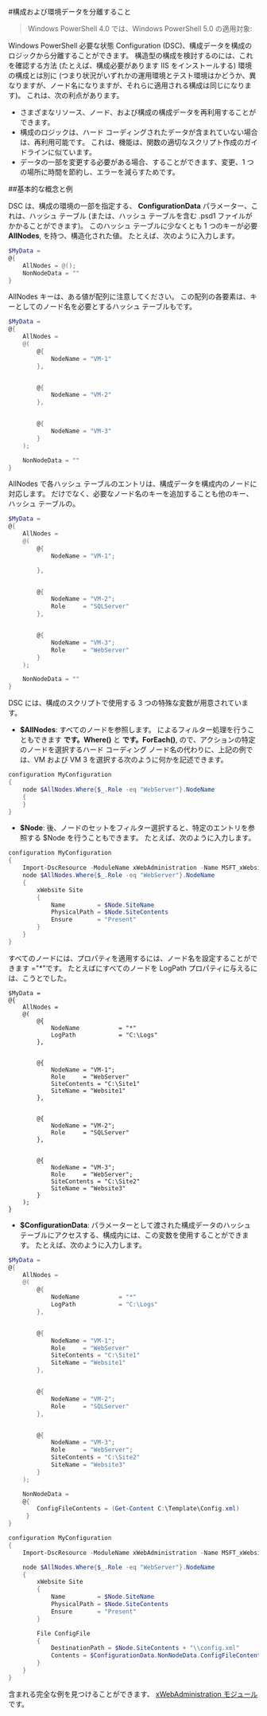 #構成および環境データを分離すること

> Windows PowerShell 4.0 では、Windows PowerShell 5.0 の適用対象:

Windows PowerShell 必要な状態 Configuration (DSC)、構成データを構成のロジックから分離することができます。 構造型の構成を検討するのには、これを確認する方法 (たとえば、構成必要があります IIS をインストールする) 環境の構成とは別に (つまり状況がいずれかの運用環境とテスト環境はかどうか、異なりますが、ノード名になりますが、それらに適用される構成は同じになります)。 これは、次の利点があります。

* さまざまなリソース、ノード、および構成の構成データを再利用することができます。
* 構成のロジックは、ハード コーディングされたデータが含まれていない場合は、再利用可能です。 これは、機能は、関数の適切なスクリプト作成のガイドラインに似ています。
* データの一部を変更する必要がある場合、することができます、変更、1 つの場所に時間を節約し、エラーを減らすためです。

##基本的な概念と例

DSC は、構成の環境の一部を指定する、 **ConfigurationData** パラメーター、これは、ハッシュ テーブル (または、ハッシュ テーブルを含む .psd1 ファイルがかかることができます)。 このハッシュ テーブルに少なくとも 1 つのキーが必要 **AllNodes**, を持つ、構造化された値。 たとえば、次のように入力します。

```powershell
$MyData = 
@{
    AllNodes = @();
    NonNodeData = ""   
}
```

AllNodes キーは、ある値が配列に注意してください。 この配列の各要素は、キーとしてのノード名を必要とするハッシュ テーブルもです。

```powershell
$MyData = 
@{
    AllNodes = 
    @(
        @{
            NodeName = "VM-1"
        },


        @{
            NodeName = "VM-2"
        },


        @{
            NodeName = "VM-3"
        }
    );

    NonNodeData = ""   
}
```

AllNodes で各ハッシュ テーブルのエントリは、構成データを構成内のノードに対応します。 だけでなく、必要なノード名のキーを追加することも他のキー、ハッシュ テーブルの。

```powershell
$MyData = 
@{
    AllNodes = 
    @(
        @{
            NodeName = "VM-1";

        },


        @{
            NodeName = "VM-2";
            Role     = "SQLServer"
        },


        @{
            NodeName = "VM-3";
            Role     = "WebServer"
        }
    );

    NonNodeData = ""   
}
```

DSC には、構成のスクリプトで使用する 3 つの特殊な変数が用意されています。

* **$AllNodes**: すべてのノードを参照します。 によるフィルター処理を行うこともできます **です。Where()** と **です。ForEach()**, ので、アクションの特定のノードを選択するハード コーディング ノード名の代わりに、上記の例では、VM および VM 3 を選択する次のように何かを記述できます。

```powershell
configuration MyConfiguration
{
    node $AllNodes.Where{$_.Role -eq "WebServer"}.NodeName
    {
    }
}
```

* **$Node**: 後、ノードのセットをフィルター選択すると、特定のエントリを参照する $Node を行うこともできます。 たとえば、次のように入力します。

```powershell
configuration MyConfiguration
{
    Import-DscResource -ModuleName xWebAdministration -Name MSFT_xWebsite
    node $AllNodes.Where{$_.Role -eq "WebServer"}.NodeName
    {
        xWebsite Site
        {
            Name         = $Node.SiteName
            PhysicalPath = $Node.SiteContents
            Ensure       = "Present"
        }
    }
}
```

すべてのノードには、プロパティを適用するには、ノード名を設定することができます ="*"です。 たとえばにすべてのノードを LogPath プロパティに与えるには、こうとでした。

```
$MyData = 
@{
    AllNodes = 
    @(
        @{
            NodeName           = "*"
            LogPath            = "C:\Logs"
        },


        @{
            NodeName = "VM-1";
            Role     = "WebServer"
            SiteContents = "C:\Site1"
            SiteName = "Website1"
        },


        @{
            NodeName = "VM-2";
            Role     = "SQLServer"
        },


        @{
            NodeName = "VM-3";
            Role     = "WebServer";
            SiteContents = "C:\Site2"
            SiteName = "Website3"
        }
    );
}
```

* **$ConfigurationData**: パラメーターとして渡された構成データのハッシュ テーブルにアクセスする、構成内には、この変数を使用することができます。 たとえば、次のように入力します。

```powershell
$MyData = 
@{
    AllNodes = 
    @(
        @{
            NodeName           = "*"
            LogPath            = "C:\Logs"
        },


        @{
            NodeName = "VM-1";
            Role     = "WebServer"
            SiteContents = "C:\Site1"
            SiteName = "Website1"
        },


        @{
            NodeName = "VM-2";
            Role     = "SQLServer"
        },


        @{
            NodeName = "VM-3";
            Role     = "WebServer";
            SiteContents = "C:\Site2"
            SiteName = "Website3"
        }
    );

    NonNodeData = 
    @{
        ConfigFileContents = (Get-Content C:\Template\Config.xml)
     }   
} 

configuration MyConfiguration
{
    Import-DscResource -ModuleName xWebAdministration -Name MSFT_xWebsite

    node $AllNodes.Where{$_.Role -eq "WebServer"}.NodeName
    {
        xWebsite Site
        {
            Name         = $Node.SiteName
            PhysicalPath = $Node.SiteContents
            Ensure       = "Present"
        }

        File ConfigFile
        {
            DestinationPath = $Node.SiteContents + "\\config.xml"
            Contents = $ConfigurationData.NonNodeData.ConfigFileContents
        }
    }
}
```

含まれる完全な例を見つけることができます、 [xWebAdministration モジュール](https://powershellgallery.com/packages/xWebAdministration)です。



